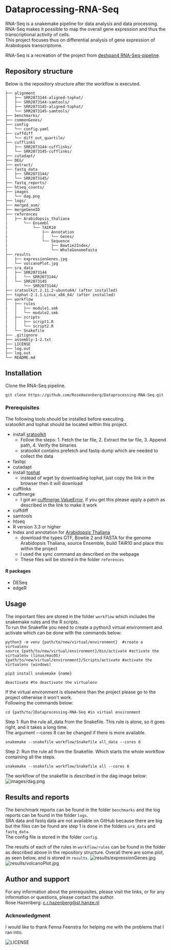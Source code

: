 # Dataprocessing-RNA-Seq

RNA-Seq is a snakemake pipeline for data analysis and data processing. 
RNA-Seq makes it possible to map the overall gene expression and thus the transcriptional activity of cells.  
This project focuses thus on differential analysis of gene expression of Arabidopsis transcriptome.  

RNA-Seq is a recreation of the project from [deshpan4 RNA-Seq-pipeline](https://github.com/deshpan4/RNA-Seq-pipeline).

## Repository structure
Below is the repository structure after the workflow is executed.
```
├── alignment
│   ├── SRR2073144-aligned-tophat/
│   ├── SRR2073144-samtools/
│   ├── SRR2073145-aligned-tophat/
|   └── SRR2073145-samtools/
├── benchmarks/
├── commonGenes/
├── config
|   └── config.yaml
├── cuffdiff
|   └── diff_out_quartile/
├── cufflinks
│   ├── SRR2073144-cufflinks/
│   └── SRR2073145-cufflinks/
├── cutadapt/
├── DEG/
├── extract/
├── fastq_data
│   ├── SRR2073144/
│   └── SRR2073145/
├── fastq_reports/
├── htseq_counts/
├── images
│   └── dag.png
├── logs/
├── merged_asm/
├── mergeGeneID
├── references
│   ├── Arabidopsis_thaliana
|       └── Ensembl
|           └── TAIR10
|               ├── Annotation
|               |   └── Genes/
|               └── Sequence
|                   ├── Bowtie2Index/
|                   └── WholeGenomeFasta
├── results
│   ├── expressionGenes.jpg
│   └── volcanoPlot.jpg
├── sra_data
│   ├── SRR2073144
|   |   └── SRR2073144/
│   └── SRR2073145
|       └── SRR2073144/
├── sratoolkit.2.11.2-ubuntu64/ (after installed)
├── tophat-2.1.1.Linux_x86_64/ (after installed)
├── workflow
│   ├── rules
|   │   ├── module1.smk
|   │   └── module2.smk
│   ├── scripts
|   │   ├── script1.R
|   │   └── script2.R
|   └── Snakefile
├── .gitignore
├── assembly-1-2.txt
├── LICENSE
├── log.out
├── log.out
└── README.md 
```

## Installation 

Clone the RNA-Seq pipeline. 
```{}
git clone https://github.com/RoseHazenberg/Dataprocessing-RNA-Seq.git
```

### Prerequisites
The following tools should be installed before executing.  
sratoolkit and tophat should be located within this project.

* install [sratoolkit](https://github.com/ncbi/sra-tools/wiki/02.-Installing-SRA-Toolkit)   
  * Follow the steps: 1. Fetch the tar file, 2. Extract the tar file, 3. Append path, 4. Verify the binaries
  * sratoolkit contains prefetch and fastq-dump which are needed to collect the data 
* fastqc
* cutadapt
* install [tophat](https://bioinformaticsreview.com/20210310/installing-tophat2-on-ubuntu/)
  * instead of wget by downloading tophat, just copy the link in the browser then it will download
* cufflinks
* cuffmerge
  * I got an [cuffmerge ValueError](https://githubhot.com/repo/cole-trapnell-lab/cufflinks/issues/130), if you get this please apply a patch as described in the link to make it work
* cuffdiff
* samtools
* htseq
* R version 3.3 or higher
* Index and annotation for [Arabidopsis Thaliana](https://ewels.github.io/AWS-iGenomes/)
  * download the types GTF, Bowtie 2 and FASTA for the genome Arabidopsis Thaliana, source Ensemble, build TAIR10 and place this within the project
  * I used the sync command as described on the webpage 
  * These files will be stored in the folder `references`

#### R packages
* DESeq
* edgeR


## Usage
The important files are stored in the folder `workflow` which includes the snakemake rules and the R scripts.    
To run the Snakefile you need to create a python3 virtual environment and activate which can be done with the commands below:
```
python3 -m venv {path/to/new/virtual/environment}  #create a virtualenv
source {path/to/new/virtual/environment}/bin/activate #activate the virtualenv (linux/macOS)
{path/to/new/virtual/environment}/Scripts/activate #activate the virtualenv (windows)

pip3 install snakemake {name} 

deactivate #to deactivate the virtualenv
```
If the virtual environment is elsewhere than the project please go to the project otherwise it won't work.  
Following the commands below:
```
cd {path/to/}Dataprocessing-RNA-Seq #in virtual environment
```
Step 1: Run the rule all_data from the Snakefile. This rule is alone, so it goes right, and it takes a long time.  
The argument --cores 8 can be changed if there is more available. 
```
snakemake --snakefile workflow/Snakefile all_data --cores 8 
```
Step 2: Run the rule all from the Snakefile. Which starts the whole workflow containing all the steps.
```
snakemake --snakefile workflow/Snakefile all --cores 8 
```

The workflow of the snakefile is described in the dag image below:
![images/dag.png](images/dag.png)

## Results and reports
The benchmark reports can be found in the folder `benchmarks` and the log reports can be found in the folder `logs`.  
SRA data and fastq data are not available on GitHub because there are big but the files can be found are step 1 is done in the folders `sra_data` and `fastq_data`.  
The config file is stored in the folder `config`.  

The results of each of the rules in `workflow/rules` can be found in the folder as described above in the repository structure. 
Overall there are some plot, as seen below, and is stored in `results`.
![results/expressionGenes.jpg](results/expressionGenes.jpg)
![results/volcanoPlot.jpg](results/volcanoPlot.jpg)

## Author and support
For any information about the prerequisites, please visit the links, or for any information or questions, please contact the author.  
Rose Hazenberg: c.r.hazenberg@st.hanze.nl

### Acknowledgment
I would like to thank Fenna Feenstra for helping me with the problems that I ran into.

![LICENSE](https://img.shields.io/github/license/RoseHazenberg/Dataprocessing-RNA-Seq?style=flat-square)